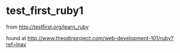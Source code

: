 # test_first_ruby1

from http://testfirst.org/learn_ruby 

found at http://www.theodinproject.com/web-development-101/ruby?ref=lnav 
